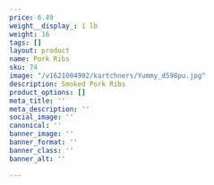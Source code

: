 ```yaml
---
price: 6.49
weight__display_: 1 lb
weight: 16
tags: []
layout: product
name: Pork Ribs
sku: 74
image: "/v1621004902/kartchners/Yummy_d598pu.jpg"
description: Smoked Pork Ribs
product_options: []
meta_title: ''
meta_description: ''
social_image: ''
canonical: ''
banner_image: ''
banner_format: ''
banner_class: ''
banner_alt: ''

---
```

